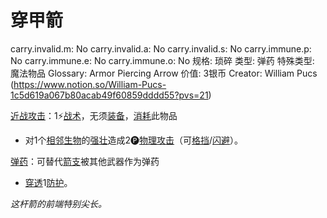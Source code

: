 # 穿甲箭

carry.invalid.m: No
carry.invalid.a: No
carry.invalid.s: No
carry.immune.p: No
carry.immune.e: No
carry.immune.o: No
规格: 琐碎
类型: 弹药
特殊类型: 魔法物品
Glossary: Armor Piercing Arrow
价值: 3银币
Creator: William Pucs (https://www.notion.so/William-Pucs-1c5d619a067b80acab49f60859dddd55?pvs=21)

<aside>

[近战攻击](https://www.notion.so/1b4d619a067b80eda8b0facbba0c7b1a?pvs=21)：1⚡️[战术](https://www.notion.so/1b3d619a067b8051b6eaffd160aee01c?pvs=21)，无须[装备](https://www.notion.so/1b3d619a067b80f99057fe3412922dd5?pvs=21)，[消耗](https://www.notion.so/1b3d619a067b80789d16e44120e1be39?pvs=21)此物品

- 对1个[相邻](https://www.notion.so/1b3d619a067b80d2b1c3cebda0c3ed6f?pvs=21)[生物](https://www.notion.so/1b3d619a067b80d0bbe1d113bf20ff1f?pvs=21)的[强壮](https://www.notion.so/1b3d619a067b8018b6a6d9d43490bbdc?pvs=21)造成2🅟[物理攻击](https://www.notion.so/1b4d619a067b801e990cfa56185bd47c?pvs=21)（可[格挡](https://www.notion.so/1b4d619a067b803faa0fe2c3dd8fedee?pvs=21)/[闪避](https://www.notion.so/1b4d619a067b802bac11faba310fa6c8?pvs=21)）。
</aside>

<aside>

[弹药](https://www.notion.so/1b3d619a067b80a69233f4e32634e075?pvs=21)：可替代[箭支](%E7%AE%AD%E6%94%AF%201bbd619a067b8095a43afa185ff1452b.md)被其他武器作为弹药

- [穿透](https://www.notion.so/1b4d619a067b80f9ac25d2f6f7bc3efc?pvs=21)1[防护](https://www.notion.so/1b3d619a067b806e8bd4c7265f5a00fa?pvs=21)。
</aside>

*这杆箭的前端特别尖长。*